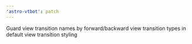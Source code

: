 ```yaml
---
'astro-vtbot': patch
---
```


Guard view transition names by forward/backward view transition types in default view transition styling
